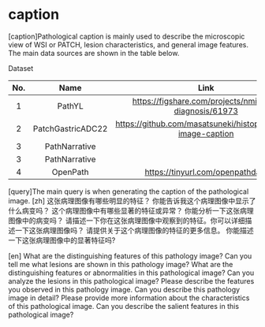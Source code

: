 # caption

[caption]Pathological caption is mainly used to describe the microscopic view of WSI or PATCH, lesion characteristics, and general image features. The main data sources are shown in the table below.



Dataset

|  No. |       Name      |                         Link                               |  Count  |
|:----:|:---------------:|:----------------------------------------------------------:|:-------:|
|   1  |      PathYL     |    https://figshare.com/projects/nmi-wsi-diagnosis/61973   |  4253   |
|   2  |PatchGastricADC22| https://github.com/masatsuneki/histopathology-image-caption|         |
|   3  |   PathNarrative |                                                            |patch1062|
|   3  |   PathNarrative |                                                            |wsi   83 |
|   4  |      OpenPath   |             https://tinyurl.com/openpathdata               |         |



[query]The main query is when generating the caption of the pathological image.
[zh]
这张病理图像有哪些明显的特征？
你能告诉我这个病理图像中显示了什么病变吗？
这个病理图像中有哪些显著的特征或异常？
你能分析一下这张病理图像中的病变吗？
请描述一下你在这张病理图像中观察到的特征。你可以详细描述一下这张病理图像吗？
请提供关于这个病理图像的特征的更多信息。
你能描述一下这张病理图像中的显著特征吗?

[en]
What are the distinguishing features of this pathology image?
Can you tell me what lesions are shown in this pathology image?
What are the distinguishing features or abnormalities in this pathological image?
Can you analyze the lesions in this pathological image?
Please describe the features you observed in this pathology image. Can you describe this pathology image in detail?
Please provide more information about the characteristics of this pathological image.
Can you describe the salient features in this pathological image?

